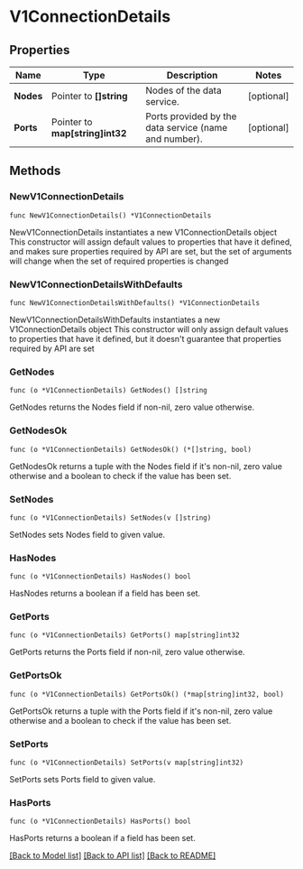 # V1ConnectionDetails

## Properties

Name | Type | Description | Notes
------------ | ------------- | ------------- | -------------
**Nodes** | Pointer to **[]string** | Nodes of the data service. | [optional] 
**Ports** | Pointer to **map[string]int32** | Ports provided by the data service (name and number). | [optional] 

## Methods

### NewV1ConnectionDetails

`func NewV1ConnectionDetails() *V1ConnectionDetails`

NewV1ConnectionDetails instantiates a new V1ConnectionDetails object
This constructor will assign default values to properties that have it defined,
and makes sure properties required by API are set, but the set of arguments
will change when the set of required properties is changed

### NewV1ConnectionDetailsWithDefaults

`func NewV1ConnectionDetailsWithDefaults() *V1ConnectionDetails`

NewV1ConnectionDetailsWithDefaults instantiates a new V1ConnectionDetails object
This constructor will only assign default values to properties that have it defined,
but it doesn't guarantee that properties required by API are set

### GetNodes

`func (o *V1ConnectionDetails) GetNodes() []string`

GetNodes returns the Nodes field if non-nil, zero value otherwise.

### GetNodesOk

`func (o *V1ConnectionDetails) GetNodesOk() (*[]string, bool)`

GetNodesOk returns a tuple with the Nodes field if it's non-nil, zero value otherwise
and a boolean to check if the value has been set.

### SetNodes

`func (o *V1ConnectionDetails) SetNodes(v []string)`

SetNodes sets Nodes field to given value.

### HasNodes

`func (o *V1ConnectionDetails) HasNodes() bool`

HasNodes returns a boolean if a field has been set.

### GetPorts

`func (o *V1ConnectionDetails) GetPorts() map[string]int32`

GetPorts returns the Ports field if non-nil, zero value otherwise.

### GetPortsOk

`func (o *V1ConnectionDetails) GetPortsOk() (*map[string]int32, bool)`

GetPortsOk returns a tuple with the Ports field if it's non-nil, zero value otherwise
and a boolean to check if the value has been set.

### SetPorts

`func (o *V1ConnectionDetails) SetPorts(v map[string]int32)`

SetPorts sets Ports field to given value.

### HasPorts

`func (o *V1ConnectionDetails) HasPorts() bool`

HasPorts returns a boolean if a field has been set.


[[Back to Model list]](../README.md#documentation-for-models) [[Back to API list]](../README.md#documentation-for-api-endpoints) [[Back to README]](../README.md)


